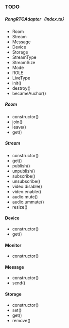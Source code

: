 ### TODO

##### RongRTCAdapter（index.ts）

* Room
* Stream
* Message
* Device
* Storage
* StreamType
* StreamSize
* Mode
* ROLE
* LiveType
* init()
* destroy()
* becameAuchor()

##### Room

* constructor()
* join()
* leave()
* get()

##### Stream

* constructor()
* get()
* publish()
* unpublish()
* subscribe()
* unsubscribe()
* video.disable()
* video.enable()
* audio.mute()
* audio.ummute()
* resize()

#### Device

* constructor()
* get()

#### Monitor

* constructor()

#### Message

* constructor()
* send()

#### Storage

* constructor()
* set()
* get()
* remove()
